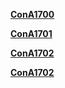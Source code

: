 **[ConA1700](RegionRules/ConA1700.md)**

**[ConA1701](RegionRules/ConA1701.md)**

**[ConA1702](RegionRules/ConA1702.md)**

**[ConA1702](RegionRules/ConA1703.md)**
